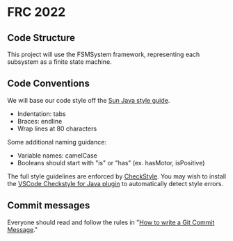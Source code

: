 # FRC 2022

## Code Structure
This project will use the FSMSystem framework, representing each subsystem as a finite state machine.

## Code Conventions
We will base our code style off the [Sun Java style guide](https://www.oracle.com/technetwork/java/codeconventions-150003.pdf).
 * Indentation: tabs
 * Braces: endline
 * Wrap lines at 80 characters

Some additional naming guidance:
 * Variable names: camelCase
 * Booleans should start with "is" or "has" (ex. hasMotor, isPositive)

The full style guidelines are enforced by [CheckStyle](https://checkstyle.sourceforge.io/). You may wish to install the [VSCode Checkstyle for Java plugin](https://marketplace.visualstudio.com/items?itemName=shengchen.vscode-checkstyle) to automatically detect style errors.

## Commit messages
Everyone should read and follow the rules in "[How to write a Git Commit Message](https://chris.beams.io/posts/git-commit/)."
